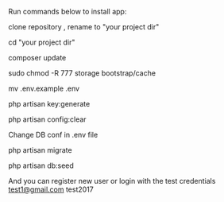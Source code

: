 Run commands below to install app:

clone repository , rename to "your project dir"

cd  "your project dir"

composer update 

sudo chmod -R 777 storage  bootstrap/cache

mv .env.example .env

php artisan key:generate 

php artisan config:clear

Change DB conf in .env file

php artisan migrate

php artisan db:seed


And you can register new user or login with the test credentials test1@gmail.com  test2017